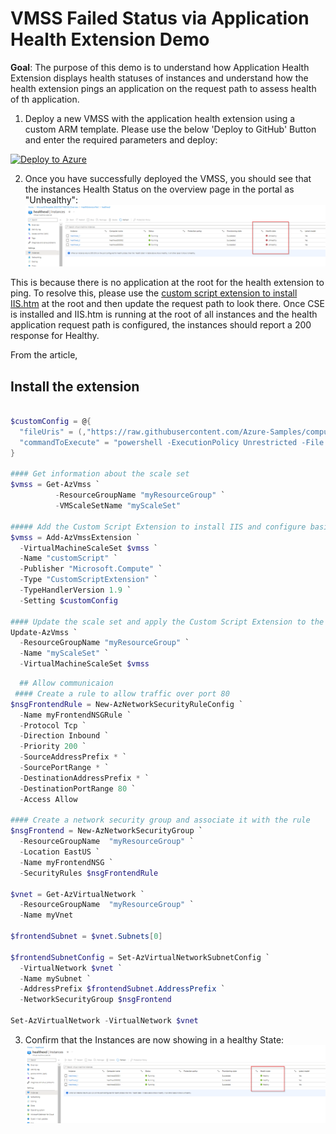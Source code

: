 # VMSS Failed Status via Application Health Extension Demo 

**Goal**: The purpose of this demo is to understand how Application Health Extension displays health statuses of instances and understand how the health extension pings an application on the request path to assess health of th application. 

1. Deploy a new VMSS with the application health extension using a custom ARM template. Please use the below 'Deploy to GitHub' Button and enter the required parameters and deploy: 

[![Deploy to Azure](https://aka.ms/deploytoazurebutton)](https://portal.azure.com/#create/Microsoft.Template/uri/https%3A%2F%2Fraw.githubusercontent.com%2Fkmccullagh19%2FLabBoxProjects%2Fmain%2FHealthExtensionDemo)

2. Once you have successfully deployed the VMSS, you should see that the instances Health Status on the overview page in the portal as "Unhealthy": 
![Unhealthyinstances](https://github.com/kmccullagh19/LabBoxProjects/blob/main/unhealthy.png)

This is because there is no application at the root for the health extension to ping. To resolve this, please use the [custom script extension to install IIS.htm](https://docs.microsoft.com/en-us/azure/virtual-machine-scale-sets/tutorial-install-apps-powershell) at the root and then update the request path to look there. Once CSE is installed and IIS.htm is running at the root of all instances and the health application request path is configured, the instances should report a 200 response for Healthy. 

From the article, 

## Install the extension 

```powershell

$customConfig = @{
  "fileUris" = (,"https://raw.githubusercontent.com/Azure-Samples/compute-automation-configurations/master/automate-iis.ps1");
  "commandToExecute" = "powershell -ExecutionPolicy Unrestricted -File automate-iis.ps1"
}

#### Get information about the scale set
$vmss = Get-AzVmss `
          -ResourceGroupName "myResourceGroup" `
          -VMScaleSetName "myScaleSet"

##### Add the Custom Script Extension to install IIS and configure basic website
$vmss = Add-AzVmssExtension `
  -VirtualMachineScaleSet $vmss `
  -Name "customScript" `
  -Publisher "Microsoft.Compute" `
  -Type "CustomScriptExtension" `
  -TypeHandlerVersion 1.9 `
  -Setting $customConfig

#### Update the scale set and apply the Custom Script Extension to the VM instances
Update-AzVmss `
  -ResourceGroupName "myResourceGroup" `
  -Name "myScaleSet" `
  -VirtualMachineScaleSet $vmss
``` 
```powershell
  ## Allow communicaion 
 #### Create a rule to allow traffic over port 80
$nsgFrontendRule = New-AzNetworkSecurityRuleConfig `
  -Name myFrontendNSGRule `
  -Protocol Tcp `
  -Direction Inbound `
  -Priority 200 `
  -SourceAddressPrefix * `
  -SourcePortRange * `
  -DestinationAddressPrefix * `
  -DestinationPortRange 80 `
  -Access Allow

#### Create a network security group and associate it with the rule
$nsgFrontend = New-AzNetworkSecurityGroup `
  -ResourceGroupName  "myResourceGroup" `
  -Location EastUS `
  -Name myFrontendNSG `
  -SecurityRules $nsgFrontendRule

$vnet = Get-AzVirtualNetwork `
  -ResourceGroupName  "myResourceGroup" `
  -Name myVnet

$frontendSubnet = $vnet.Subnets[0]

$frontendSubnetConfig = Set-AzVirtualNetworkSubnetConfig `
  -VirtualNetwork $vnet `
  -Name mySubnet `
  -AddressPrefix $frontendSubnet.AddressPrefix `
  -NetworkSecurityGroup $nsgFrontend

Set-AzVirtualNetwork -VirtualNetwork $vnet
  ```
  
  3. Confirm that the Instances are now showing in a healthy State: 
  ![HealthyState](https://github.com/kmccullagh19/LabBoxProjects/blob/main/healthy.png)
